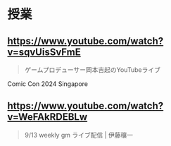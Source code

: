 # 授業

## https://www.youtube.com/watch?v=sqvUisSvFmE

> ゲームプロデューサー岡本吉起のYouTubeライブ

Comic Con 2024 Singapore

## https://www.youtube.com/watch?v=WeFAkRDEBLw 

> 9/13 weekly gm ライブ配信 | 伊藤穰一 
